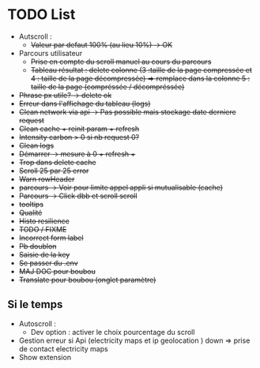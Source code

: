 # TODO List
- Autscroll :
    - ~~Valeur par defaut 100% (au lieu 10%) -> OK~~
- Parcours utilisateur 
    - ~~Prise en compte du scroll manuel au cours du parcours~~ 
    - ~~Tableau résultat : delete colonne (3 :taille de la page compressée  et 4 : taille de la page décompressée) => remplace dans la colonne 5 : taille de la page (compréssée / décompréssée)~~
- ~~Phrase px utile? -> delete ok~~
- ~~Erreur dans l'affichage du tableau (logs)~~
- ~~Clean network via api -> Pas possible mais stockage date derniere request~~
- ~~Clean cache + reinit param + refresh~~
- ~~Intensity carbon > 0 si nb request 0?~~
- ~~Clean logs~~
- ~~Démarrer -> mesure à 0 + refresh +~~ 
- ~~Trop dans delete cache~~
- ~~Scroll 25 par 25 error~~
- ~~Warn rowHeader~~
- ~~parcours -> Voir pour limite appel appli si mutualisable (cache)~~
- ~~Parcours -> Click dbb et scroll scroll~~
- ~~tooltips~~
- ~~Qualité~~
- ~~Histo resilience~~
- ~~TODO / FIXME~~
- ~~Incorrect form label~~
- ~~Pb doublon~~
- ~~Saisie de la key~~
- ~~Se passer du .env~~
- ~~MAJ DOC pour boubou~~
- ~~Translate pour boubou (onglet paramètre)~~

## Si le temps
- Autoscroll :
  - Dev option : activer le choix pourcentage du scroll
- Gestion erreur si Api (electricity maps et ip geolocation ) down => prise de contact electricity maps
- Show extension